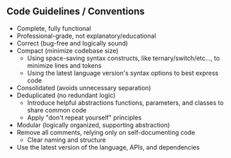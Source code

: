 ## Code Guidelines / Conventions

- Complete, fully functional
- Professional-grade, not explanatory/educational
- Correct (bug-free and logically sound)
- Compact (minimize codebase size)
    - Using space-saving syntax constructs, like ternary/switch/etc..., to minimize lines and tokens
    - Using the latest language version's syntax options to best express code
- Consolidated (avoids unnecessary separation)
- Deduplicated (no redundant logic)
    - Introduce helpful abstractions functions, parameters, and classes to share common code
    - Apply "don't repeat yourself" principles
- Modular (logically organized, supporting abstraction)
- Remove all comments, relying only on self-documenting code
    - Clear naming and structure
- Use the latest version of the language, APIs, and dependencies
